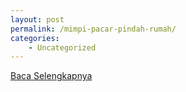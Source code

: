 ```yaml
---
layout: post
permalink: /mimpi-pacar-pindah-rumah/
categories:
    - Uncategorized
---
```


[Baca Selengkapnya](/08)
